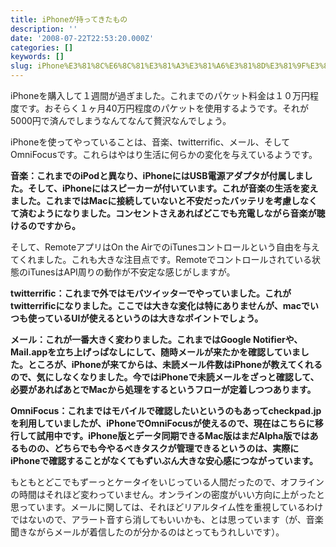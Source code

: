 ```yaml
---
title: iPhoneが持ってきたもの
description: ''
date: '2008-07-22T22:53:20.000Z'
categories: []
keywords: []
slug: iPhone%E3%81%8C%E6%8C%81%E3%81%A3%E3%81%A6%E3%81%8D%E3%81%9F%E3%82%82%E3%81%AE
---
```

iPhoneを購入して１週間が過ぎました。これまでのパケット料金は１０万円程度です。おそらく１ヶ月40万円程度のパケットを使用するようです。それが5000円で済んでしまうなんてなんて贅沢なんでしょう。

iPhoneを使ってやっていることは、音楽、twitterrific、メール、そしてOmniFocusです。これらはやはり生活に何らかの変化を与えているようです。

**音楽：これまでのiPodと異なり、iPhoneにはUSB電源アダプタが付属しました。そして、iPhoneにはスピーカーが付いています。これが音楽の生活を変えました。これまではMacに接続していないと不安だったバッテリを考慮しなくて済むようになりました。コンセントさえあればどこでも充電しながら音楽が聴けるのですから。**

そして、RemoteアプリはOn the AirでのiTunesコントロールという自由を与えてくれました。これも大きな注目点です。Remoteでコントロールされている状態のiTunesはAPI周りの動作が不安定な感じがしますが。

**twitterrific：これまで外ではモバツイッターでやっていました。これがtwitterrificになりました。ここでは大きな変化は特にありませんが、macでいつも使っているUIが使えるというのは大きなポイントでしょう。**

**メール：これが一番大きく変わりました。これまではGoogle Notifierや、Mail.appを立ち上げっぱなしにして、随時メールが来たかを確認していました。ところが、iPhoneが来てからは、未読メール件数はiPhoneが教えてくれるので、気にしなくなりました。今ではiPhoneで未読メールをざっと確認して、必要があればあとでMacから処理をするというフローが定着しつつあります。**

**OmniFocus：これまではモバイルで確認したいというのもあってcheckpad.jpを利用していましたが、iPhoneでOmniFocusが使えるので、現在はこちらに移行して試用中です。iPhone版とデータ同期できるMac版はまだAlpha版ではあるものの、どちらでも今やるべきタスクが管理できるというのは、実際にiPhoneで確認することがなくてもずいぶん大きな安心感につながっています。**

もともとどこでもずーっとケータイをいじっている人間だったので、オフラインの時間はそれほど変わっていません。オンラインの密度がいい方向に上がったと思っています。メールに関しては、それほどリアルタイム性を重視しているわけではないので、アラート音すら消してもいいかも、とは思っています（が、音楽聞きながらメールが着信したのが分かるのはとってもうれしいです）。